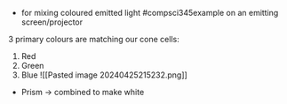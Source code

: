 - for mixing coloured emitted light
#compsci345example on an emitting screen/projector

3 primary colours are matching our cone cells:
1. Red
2. Green
3. Blue
![[Pasted image 20240425215232.png]]
- Prism $\rightarrow$ combined to make white
